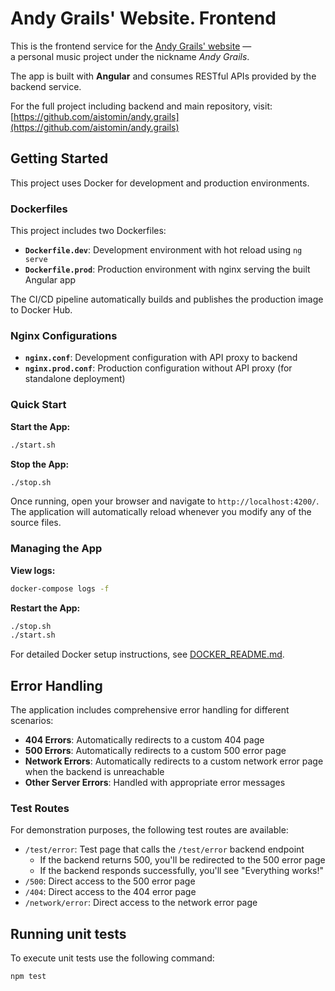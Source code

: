 # Andy Grails' Website. Frontend

This is the frontend service for the [Andy Grails' website](https://andy-grails.de/) —  
a personal music project under the nickname _Andy Grails_.

The app is built with **Angular** and consumes RESTful APIs provided by the backend service.

For the full project including backend and main repository, visit:  
[https://github.com/aistomin/andy.grails](https://github.com/aistomin/andy.grails)

## Getting Started

This project uses Docker for development and production environments.

### Dockerfiles

This project includes two Dockerfiles:

- **`Dockerfile.dev`**: Development environment with hot reload using `ng serve`
- **`Dockerfile.prod`**: Production environment with nginx serving the built Angular app

The CI/CD pipeline automatically builds and publishes the production image to Docker Hub.

### Nginx Configurations

- **`nginx.conf`**: Development configuration with API proxy to backend
- **`nginx.prod.conf`**: Production configuration without API proxy (for standalone deployment)

### Quick Start

**Start the App:**

```bash
./start.sh
```

**Stop the App:**

```bash
./stop.sh
```

Once running, open your browser and navigate to `http://localhost:4200/`. The application will automatically reload whenever you modify any of the source files.

### Managing the App

**View logs:**

```bash
docker-compose logs -f
```

**Restart the App:**

```bash
./stop.sh
./start.sh
```

For detailed Docker setup instructions, see [DOCKER_README.md](DOCKER_README.md).

## Error Handling

The application includes comprehensive error handling for different scenarios:

- **404 Errors**: Automatically redirects to a custom 404 page
- **500 Errors**: Automatically redirects to a custom 500 error page
- **Network Errors**: Automatically redirects to a custom network error page when the backend is unreachable
- **Other Server Errors**: Handled with appropriate error messages

### Test Routes

For demonstration purposes, the following test routes are available:

- `/test/error`: Test page that calls the `/test/error` backend endpoint
  - If the backend returns 500, you'll be redirected to the 500 error page
  - If the backend responds successfully, you'll see "Everything works!"
- `/500`: Direct access to the 500 error page
- `/404`: Direct access to the 404 error page
- `/network/error`: Direct access to the network error page

## Running unit tests

To execute unit tests use the following command:

```bash
npm test
```

